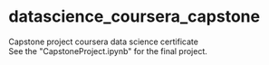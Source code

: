 # datascience_coursera_capstone
Capstone project coursera data science certificate  
See the "CapstoneProject.ipynb" for the final project.

